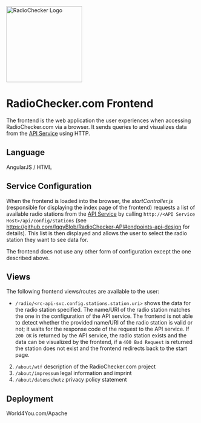 <img src="http://radiochecker.paulhaunschmied.com/assets/img/jack.png" alt="RadioChecker Logo" width="200"/>

# RadioChecker.com Frontend
The frontend is the web application the user experiences when accessing RadioChecker.com via a browser. It sends queries to and visualizes data from the [API Service](https://github.com/IggyBlob/RadioChecker-API) using HTTP. 

## Language
AngularJS / HTML

## Service Configuration
When the frontend is loaded into the browser, the *startController.js* (responsible for displaying the index page of the frontend) requests a list of available radio stations from the [API Service](https://github.com/IggyBlob/RadioChecker-API) by calling `http://<API Service Host>/api/config/stations` (see https://github.com/IggyBlob/RadioChecker-API#endpoints-api-design for details).
This list is then displayed and allows the user to select the radio station they want to see data for.

The frontend does not use any other form of configuration except the one described above.

## Views
The following frontend views/routes are available to the user:

+ `/radio/<rc-api-svc.config.stations.station.uri>`
shows the data for the radio station specified. The name/URI of the radio station matches the one in the configuration of the API service. 
The frontend is not able to detect whether the provided name/URI of the radio station is valid or not; it waits for the response code of the request to the API service. If `200 OK` is returned by the API service, the radio station exists and the data can be visualized by the frontend, if a `400 Bad Request` is returned the station does not exist and the frontend redirects back to the start page. 
2. `/about/wtf`
description of the RadioChecker.com project
3. `/about/impressum`
legal information and imprint
4. `/about/datenschutz`
privacy policy statement

## Deployment
World4You.com/Apache
